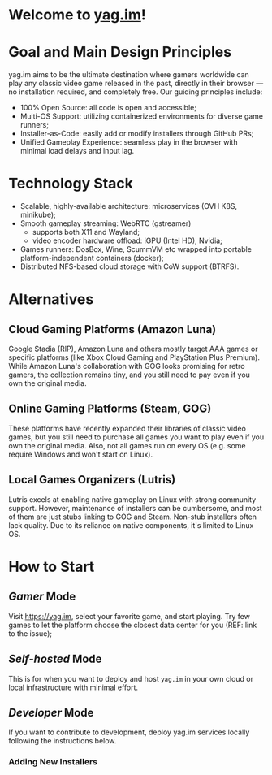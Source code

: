 # Welcome to [yag.im](https://yag.im)!

# Goal and Main Design Principles

yag.im aims to be the ultimate destination where gamers worldwide can play any classic video game released in the past, 
directly in their browser — no installation required, and completely free. Our guiding principles include:

- 100% Open Source: all code is open and accessible;
- Multi-OS Support: utilizing containerized environments for diverse game runners;
- Installer-as-Code: easily add or modify installers through GitHub PRs;
- Unified Gameplay Experience: seamless play in the browser with minimal load delays and input lag.

# Technology Stack

- Scalable, highly-available architecture: microservices (OVH K8S, minikube);
- Smooth gameplay streaming: WebRTC (gstreamer)
    - supports both X11 and Wayland; 
    - video encoder hardware offload: iGPU (Intel HD), Nvidia;
- Games runners: DosBox, Wine, ScummVM etc wrapped into portable platform-independent containers (docker);
- Distributed NFS-based cloud storage with CoW support (BTRFS).

# Alternatives

## Cloud Gaming Platforms (Amazon Luna)

Google Stadia (RIP), Amazon Luna and others mostly target AAA games or specific platforms (like Xbox Cloud Gaming and 
PlayStation Plus Premium). While Amazon Luna's collaboration with GOG looks promising for retro gamers, the collection 
remains tiny, and you still need to pay even if you own the original media.

## Online Gaming Platforms (Steam, GOG)

These platforms have recently expanded their libraries of classic video games, but you still need to purchase all games
you want to play even if you own the original media. Also, not all games run on every OS (e.g. some require Windows and 
won't start on Linux).

## Local Games Organizers (Lutris)

Lutris excels at enabling native gameplay on Linux with strong community support. However, maintenance of installers 
can be cumbersome, and most of them are just stubs linking to GOG and Steam. Non-stub installers often lack quality. 
Due to its reliance on native components, it's limited to Linux OS.

# How to Start

## *Gamer* Mode

Visit https://yag.im, select your favorite game, and start playing. Try few games to let the platform choose the closest 
data center for you (REF: link to the issue);

## *Self-hosted* Mode

This is for when you want to deploy and host `yag.im` in your own cloud or local infrastructure with minimal effort.

## *Developer* Mode

If you want to contribute to development, deploy yag.im services locally following the instructions below.

### Adding New Installers

